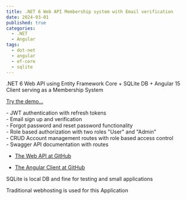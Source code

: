 ```yaml
---
title: .NET 6 Web API Membership system with Email verification  
date: 2024-03-01
published: true
categories:
  - .NET
  - Angular
tags:
  - dot-net
  - angular
  - ef-core
  - sqlite
---
```



.NET 6 Web API using Entity Framework Core + SQLite DB + Angular 15 Client serving as a Membership System

<a href="https://angular.signup.client.persteenolsen.com" target="_blank" title="Angular 15 + Web API in .NET 6 Membership System">Try the demo...</a>

<p>
- JWT authentication with refresh tokens<br />
- Email sign up and verification<br />
- Forgot password and reset password functionality<br />
- Role based authorization with two roles "User" and "Admin"<br />
- CRUD Account management routes with role based access control<br />
- Swagger API documentation with routes<br />
</p>

<ul>
<li>
<a href="https://github.com/persteenolsen/dotnet-6-signup-api" target="_blank">The Web API at GitHub</a>
</li>
<li>

<a href="https://github.com/persteenolsen/angular-15-signup-client" target="_blank">The Angular Client at GitHub</a>
</li>
</ul>

SQLite is local DB and fine for testing and small applications

Traditional webhosting is used for this Application